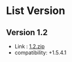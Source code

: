 List Version
============
Version 1.2
-----------
 - Link : [1.2.zip](#)
  - compatibility: +1.5.4.1